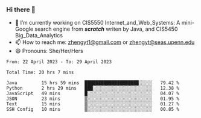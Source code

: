 ### Hi there 👋

<!--
**zhengyt1/zhengyt1** is a ✨ _special_ ✨ repository because its `README.md` (this file) appears on your GitHub profile.

Here are some ideas to get you started:

- 🔭 I’m currently working on ...
- 🌱 I’m currently learning ...
- 👯 I’m looking to collaborate on ...
- 🤔 I’m looking for help with ...
- 💬 Ask me about ...
- 📫 How to reach me: ...
- 😄 Pronouns: ...
- ⚡ Fun fact: ...
-->

- 🔭 I’m currently working on CIS5550 Internet_and_Web_Systems: A mini-Google search engine from ***scratch*** writen by Java, and CIS5450 Big_Data_Analytics
- 📫 How to reach me: zhengyt1@gmail.com or zhengyt@seas.upenn.edu
- 😄 Pronouns: She/Her/Hers



<!--START_SECTION:waka-->

```text
From: 22 April 2023 - To: 29 April 2023

Total Time: 20 hrs 7 mins

Java         15 hrs 59 mins  ████████████████████░░░░░   79.42 %
Python       2 hrs 29 mins   ███░░░░░░░░░░░░░░░░░░░░░░   12.38 %
JavaScript   49 mins         █░░░░░░░░░░░░░░░░░░░░░░░░   04.07 %
JSON         23 mins         ▒░░░░░░░░░░░░░░░░░░░░░░░░   01.95 %
Text         15 mins         ▒░░░░░░░░░░░░░░░░░░░░░░░░   01.27 %
SSH Config   10 mins         ▒░░░░░░░░░░░░░░░░░░░░░░░░   00.85 %
```

<!--END_SECTION:waka-->
